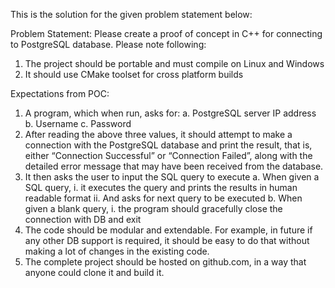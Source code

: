 
This is the solution for the given problem statement below:

Problem Statement: Please create a proof of concept in C++ for connecting to PostgreSQL database. Please note following:
1.  The project should be portable and must compile on Linux and Windows
2.  It should use CMake toolset for cross platform builds

Expectations from POC:
1.	A program, which when run, asks for:
    a.	PostgreSQL server IP address
    b.	Username
    c.	Password
2.	After reading the above three values, it should attempt to make a connection with the PostgreSQL database and print the result, that is, either “Connection Successful” or “Connection Failed”, along with the detailed error message that may have been received from the database.
3.	It then asks the user to input the SQL query to execute 
    a.	When given a SQL query,
      i.	it executes the query and prints the results in human readable format
      ii.	And asks for next query to be executed
    b.	When given a blank query,
      i.	the program should gracefully close the connection with DB and exit
4.	The code should be modular and extendable. For example, in future if any other DB support is required, it should be easy to do that without making a lot of changes in the existing code. 
5.	The complete project should be hosted on github.com, in a way that anyone could clone it and build it.
